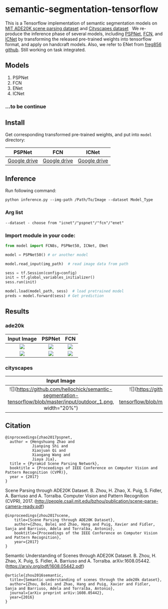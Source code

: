 # semantic-segmentation-tensorflow
This is a Tensorflow implementation of semantic segmentation models on [MIT ADE20K scene parsing dataset](https://github.com/hangzhaomit/semantic-segmentation-pytorch) and [Cityscapes dataset](https://www.cityscapes-dataset.com/benchmarks/)
  
We re-produce the inference phase of several models, including [PSPNet](https://github.com/hszhao/PSPNet), [FCN](https://github.com/CSAILVision/sceneparsing), and [ICNet](https://github.com/hszhao/ICNet) by transforming the released pre-trained weights into tensorflow format, and apply on handcraft models. Also, we refer to ENet from [freg856 github](https://github.com/fregu856/segmentation). Still working on task integrated.

## Models
1. PSPNet
2. FCN
3. ENet 
4. ICNet  
### ...to be continue

## Install
Get corresponding transformed pre-trained weights, and put into `model` directory:   

 PSPNet       |FCN           |ICNet
|:-----------:|:-------------:|:------:|
|[Google drive](https://drive.google.com/file/d/1WElbk7ogK3e3-yEDP0yXfy4sCpbYL4yP/view?usp=sharing) | [Google drive](https://drive.google.com/file/d/17lcRDt-aJrr4fMom8cWJjAPhoGd911FS/view?usp=sharing)| [Google drive](https://drive.google.com/file/d/1Vg8NFk_k6Me7WSdXnDcDoFa4Pd0hl8tn/view?usp=sharing)|

## Inference
Run following command:
```
python inference.py --img-path /Path/To/Image --dataset Model_Type
```
### Arg list
```
--dataset - choose from "icnet"/"pspnet"/"fcn"/"enet"  
```

### Import module in your code:
```python
from model import FCN8s, PSPNet50, ICNet, ENet

model = PSPNet50() # or another model

model.read_input(img_path)  # read image data from path

sess = tf.Session(config=config)
init = tf.global_variables_initializer()
sess.run(init)

model.load(model_path, sess)  # load pretrained model
preds = model.forward(sess) # Get prediction 
```

## Results
### ade20k
|Input Image| PSPNet | FCN |  
:----------:|:------:|:----:
|![](https://github.com/hellochick/semantic-segmentation-tensorflow/blob/master/input/indoor_1.jpg)|![](https://github.com/hellochick/semantic-segmentation-tensorflow/blob/master/output/pspnet_indoor_1.jpg)|![](https://github.com/hellochick/semantic-segmentation-tensorflow/blob/master/output/fcn_indoor_1.jpg)|  
|![](https://github.com/hellochick/semantic-segmentation-tensorflow/blob/master/input/indoor_2.jpg)|![](https://github.com/hellochick/semantic-segmentation-tensorflow/blob/master/output/pspnet_indoor_2.jpg)|![](https://github.com/hellochick/semantic-segmentation-tensorflow/blob/master/output/fcn_indoor_2.jpg)|

### cityscapes
|Input Image|ICNet| ENet |
:----------:|:------:|:-----:|
|![](https://github.com/hellochick/semantic-segmentation-tensorflow/blob/master/input/outdoor_1.png, width="20%")|![](https://github.com/hellochick/semantic-segmentation-tensorflow/blob/master/output/icnet_outdoor_1.png, width="20%")|![](https://github.com/hellochick/semantic-segmentation-tensorflow/blob/master/output/enet_outdoor_1.png, width="20%")|

## Citation
    @inproceedings{zhao2017pspnet,
      author = {Hengshuang Zhao and
                Jianping Shi and
                Xiaojuan Qi and
                Xiaogang Wang and
                Jiaya Jia},
      title = {Pyramid Scene Parsing Network},
      booktitle = {Proceedings of IEEE Conference on Computer Vision and Pattern Recognition (CVPR)},
      year = {2017}
    }
Scene Parsing through ADE20K Dataset. B. Zhou, H. Zhao, X. Puig, S. Fidler, A. Barriuso and A. Torralba. Computer Vision and Pattern Recognition (CVPR), 2017. (http://people.csail.mit.edu/bzhou/publication/scene-parse-camera-ready.pdf)

    @inproceedings{zhou2017scene,
        title={Scene Parsing through ADE20K Dataset},
        author={Zhou, Bolei and Zhao, Hang and Puig, Xavier and Fidler, Sanja and Barriuso, Adela and Torralba, Antonio},
        booktitle={Proceedings of the IEEE Conference on Computer Vision and Pattern Recognition},
        year={2017}
    }
    
Semantic Understanding of Scenes through ADE20K Dataset. B. Zhou, H. Zhao, X. Puig, S. Fidler, A. Barriuso and A. Torralba. arXiv:1608.05442. (https://arxiv.org/pdf/1608.05442.pdf)

    @article{zhou2016semantic,
      title={Semantic understanding of scenes through the ade20k dataset},
      author={Zhou, Bolei and Zhao, Hang and Puig, Xavier and Fidler, Sanja and Barriuso, Adela and Torralba, Antonio},
      journal={arXiv preprint arXiv:1608.05442},
      year={2016}
    }
    

